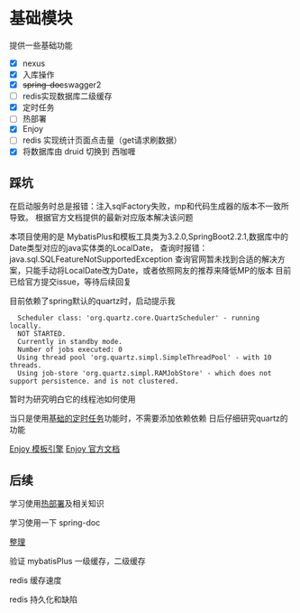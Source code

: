 # 基础模块

提供一些基础功能
- [X] nexus
- [X] 入库操作
- [X] ~~spring-doc~~swagger2
- [ ] redis实现数据库二级缓存
- [X] 定时任务
- [ ] 热部署
- [X] Enjoy
- [ ] redis 实现统计页面点击量（get请求刷数据）
- [X] 将数据库由 druid 切换到 西咖喱

## 踩坑
在启动服务时总是报错：注入sqlFactory失败，mp和代码生成器的版本不一致所导致。
根据官方文档提供的最新对应版本解决该问题

本项目使用的是 MybatisPlus和模板工具类为3.2.0,SpringBoot2.2.1,数据库中的Date类型对应的java实体类的LocalDate，
查询时报错：java.sql.SQLFeatureNotSupportedException
查询官网暂未找到合适的解决方案，只能手动将LocalDate改为Date，或者依照网友的推荐来降低MP的版本
目前已给官方提交issue，等待后续回复

目前依赖了spring默认的quartz时，启动提示我
```
  Scheduler class: 'org.quartz.core.QuartzScheduler' - running locally.
  NOT STARTED.
  Currently in standby mode.
  Number of jobs executed: 0
  Using thread pool 'org.quartz.simpl.SimpleThreadPool' - with 10 threads.
  Using job-store 'org.quartz.simpl.RAMJobStore' - which does not support persistence. and is not clustered.
```
暂时为研究明白它的线程池如何使用

当只是使用[基础的定时任务](https://github.com/MrTallon/191130/blob/master/base/src/main/java/com/base/utils/QuartzUtil.java)功能时，不需要添加依赖依赖
日后仔细研究quartz的功能

[Enjoy 模板引擎](http://www.jfinal.com/share/457)
[Enjoy 官方文档](https://www.jfinal.com/doc/6-10)



## 后续

学习使用[热部署](https://www.jdon.com/50644)及相关知识

学习使用一下 spring-doc

[整理](https://blog.csdn.net/vhfdff/article/details/89048334)


验证 mybatisPlus 一级缓存，二级缓存

redis 缓存速度

redis 持久化和缺陷



